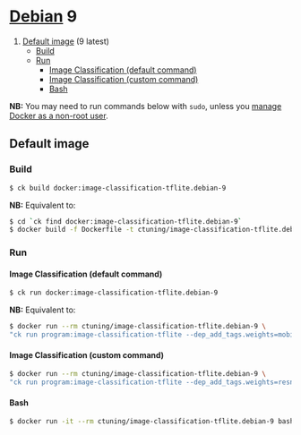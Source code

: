 # [Debian](https://hub.docker.com/_/debian/) 9

1. [Default image](#image_default) (9 latest)
    - [Build](#image_default_build)
    - [Run](#image_default_run)
        - [Image Classification (default command)](#image_default_run_default)
        - [Image Classification (custom command)](#image_default_run_custom)
        - [Bash](#image_default_run_bash)

**NB:** You may need to run commands below with `sudo`, unless you
[manage Docker as a non-root user](https://docs.docker.com/install/linux/linux-postinstall/#manage-docker-as-a-non-root-user).

<a name="image_default"></a>
## Default image

<a name="image_default_build"></a>
### Build
```bash
$ ck build docker:image-classification-tflite.debian-9
```
**NB:** Equivalent to:
```bash
$ cd `ck find docker:image-classification-tflite.debian-9`
$ docker build -f Dockerfile -t ctuning/image-classification-tflite.debian-9 .
```

<a name="image_default_run"></a>
### Run

<a name="image_default_run_default"></a>
#### Image Classification (default command)
```bash
$ ck run docker:image-classification-tflite.debian-9
```
**NB:** Equivalent to:
```bash
$ docker run --rm ctuning/image-classification-tflite.debian-9 \
"ck run program:image-classification-tflite --dep_add_tags.weights=mobilenet,non-quantized"
```

<a name="image_default_run_custom"></a>
#### Image Classification (custom command)
```bash
$ docker run --rm ctuning/image-classification-tflite.debian-9 \
"ck run program:image-classification-tflite --dep_add_tags.weights=resnet,no-argmax --env.CK_BATCH_COUNT=10"
```

<a name="image_default_run_bash"></a>
#### Bash
```bash
$ docker run -it --rm ctuning/image-classification-tflite.debian-9 bash
```
